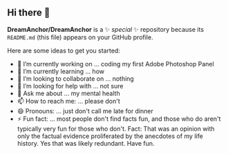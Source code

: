 ## Hi there 👋


**DreamAnchor/DreamAnchor** is a ✨ _special_ ✨ repository because its `README.md` (this file) appears on your GitHub profile.

Here are some ideas to get you started:

- 🔭 I’m currently working on ... coding my first Adobe Photoshop Panel
- 🌱 I’m currently learning ... how
- 👯 I’m looking to collaborate on ... nothing
- 🤔 I’m looking for help with ... not sure
- 💬 Ask me about ... my mental health
- 📫 How to reach me: ... please don't
- 😄 Pronouns: ... just don't call me late for dinner
- ⚡ Fun fact: ... most people don't find facts fun, and those who do aren't typically very fun for those who don't. Fact: That was an opinion with only the factual evidence proliferated by the anecdotes of my life history. Yes that was likely redundant. Have fun.
